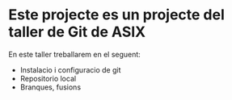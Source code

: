 # Este projecte es un projecte del taller de Git de ASIX 


En este taller treballarem en el seguent:


- Instalacio i configuracio de git 
- Repositorio local
- Branques, fusions
